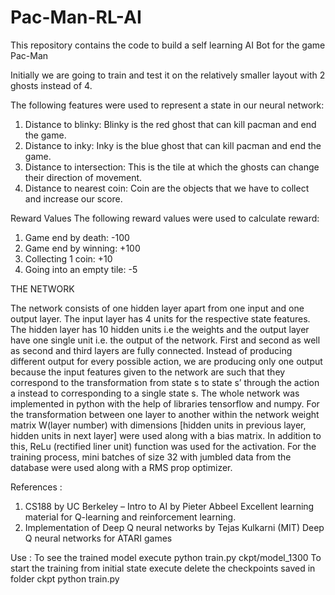 # Pac-Man-RL-AI
This repository contains the code to build a self learning AI Bot for the game Pac-Man

Initially we are going to train and test it on the relatively smaller layout with 2 ghosts instead of 4.

The following features were used to represent a state in our neural network: 
1. Distance to blinky: Blinky is the red ghost that can kill pacman and end the game. 
2. Distance to inky: Inky is the blue ghost that can kill pacman and end the game. 
3. Distance to intersection: This is the tile at which the ghosts can change their direction of movement. 
4. Distance to nearest coin: Coin are the objects that we have to collect and increase our score.

Reward Values
The following reward values were used to calculate reward: 
1. Game end by death: -100 
2. Game end by winning: +100 
3. Collecting 1 coin: +10 
4. Going into an empty tile: -5

THE NETWORK 

The network consists of one hidden layer apart from one input and one output layer. The input layer has 4 units for the respective state features. The hidden layer has 10 hidden units i.e the weights and the output layer have one single unit i.e. the output of the network. First and second as well as second and third layers are fully connected. 
Instead of producing different output for every possible action, we are producing only one output because the input features given to the network are such that they correspond to the transformation from state s to state s’ through the action a instead to corresponding to a single state s. 
The whole network was implemented in python with the help of libraries tensorflow and numpy. For the transformation between one layer to another within the network weight matrix W(layer number) with dimensions [hidden units in previous layer, hidden units in next layer] were used along with a bias matrix. In addition to this, ReLu (rectified liner unit) function was used for the activation. For the training process, mini batches of size 32 with jumbled data from the database were used along with a RMS prop optimizer.

References :
1. CS188 by UC Berkeley – Intro to AI by Pieter Abbeel 
Excellent learning material for Q-learning and reinforcement learning. 
2. Implementation of Deep Q neural networks by Tejas Kulkarni (MIT) 
Deep Q neural networks for ATARI games

Use :
To see the trained model execute 
python train.py ckpt/model_1300
To start the training from initial state execute
delete the checkpoints saved in folder ckpt
python train.py
